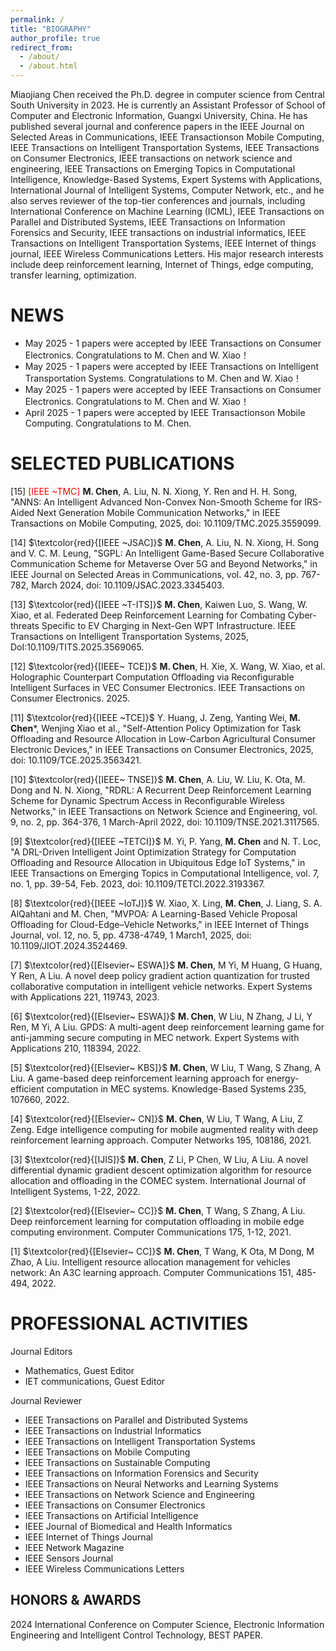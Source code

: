 ```yaml
---
permalink: /
title: "BIOGRAPHY"
author_profile: true
redirect_from: 
  - /about/
  - /about.html
---
```


Miaojiang Chen received the Ph.D. degree in computer science from Central South University in 2023. He is currently an Assistant Professor of School of Computer and Electronic Information, Guangxi University, China. He has published several journal and
conference papers in the IEEE Journal on Selected Areas in Communications, IEEE Transactionson Mobile Computing, IEEE Transactions on Intelligent Transportation Systems, IEEE Transactions on Consumer Electronics, IEEE transactions on network science and engineering, IEEE Transactions on Emerging Topics in Computational Intelligence, Knowledge-Based Systems, Expert Systems with Applications, International Journal of Intelligent Systems, Computer Network, etc., and  he also serves reviewer of the top-tier conferences and journals, including International Conference on Machine Learning (ICML), IEEE Transactions on Parallel and Distributed Systems, IEEE Transactions on Information Forensics and Security, IEEE transactions on industrial informatics, IEEE Transactions on Intelligent
Transportation Systems, IEEE Internet of things journal, IEEE Wireless Communications Letters. His major research interests include deep reinforcement learning, Internet of Things, edge computing, transfer learning,  optimization.

NEWS
======
- May 2025 - 1 papers were accepted by IEEE Transactions on Consumer Electronics. Congratulations to M. Chen and W. Xiao！
- May 2025 - 1 papers were accepted by IEEE Transactions on Intelligent Transportation Systems. Congratulations to M. Chen and W. Xiao！
- May 2025 - 1 papers were accepted by IEEE Transactions on Consumer Electronics. Congratulations to M. Chen and W. Xiao！
- April 2025 - 1 papers were accepted by IEEE Transactionson Mobile Computing. Congratulations to M. Chen.

SELECTED PUBLICATIONS
======
[15] <span style="color:red">[IEEE ~TMC]</span> __M. Chen__, A. Liu, N. N. Xiong, Y. Ren and H. H. Song, "ANNS: An Intelligent Advanced Non-Convex Non-Smooth Scheme for IRS-Aided Next Generation Mobile Communication Networks," in IEEE Transactions on Mobile Computing, 2025, doi: 10.1109/TMC.2025.3559099.

[14] $\textcolor{red}{[IEEE ~JSAC]}$ **M. Chen**, A. Liu, N. N. Xiong, H. Song and V. C. M. Leung, "SGPL: An Intelligent Game-Based Secure Collaborative Communication Scheme for Metaverse Over 5G and Beyond Networks," in IEEE Journal on Selected Areas in Communications, vol. 42, no. 3, pp. 767-782, March 2024, doi: 10.1109/JSAC.2023.3345403.

[13]  $\textcolor{red}{[IEEE ~T-ITS]}$ **M. Chen**, Kaiwen Luo, S. Wang, W. Xiao, et al. Federated Deep Reinforcement Learning for Combating Cyber-threats Specific to EV Charging in Next-Gen WPT Infrastructure. IEEE Transactions on Intelligent Transportation Systems, 2025, DoI:10.1109/TITS.2025.3569065.

[12] $\textcolor{red}{[IEEE~ TCE]}$ **M. Chen**, H. Xie, X. Wang, W. Xiao, et al. Holographic Counterpart Computation Offloading via Reconfigurable Intelligent Surfaces in VEC Consumer Electronics. IEEE Transactions on Consumer Electronics. 2025.

[11] $\textcolor{red}{[IEEE ~TCE]}$ Y. Huang, J. Zeng, Yanting Wei, **M. Chen***, Wenjing Xiao et al., "Self-Attention Policy Optimization for Task Offloading and Resource Allocation in Low-Carbon Agricultural Consumer Electronic Devices," in IEEE Transactions on Consumer Electronics, 2025, doi: 10.1109/TCE.2025.3563421.

[10] $\textcolor{red}{[IEEE~ TNSE]}$ **M. Chen**, A. Liu, W. Liu, K. Ota, M. Dong and N. N. Xiong, "RDRL: A Recurrent Deep Reinforcement Learning Scheme for Dynamic Spectrum Access in Reconfigurable Wireless Networks," in IEEE Transactions on Network Science and Engineering, vol. 9, no. 2, pp. 364-376, 1 March-April 2022, doi: 10.1109/TNSE.2021.3117565. 

[9] $\textcolor{red}{[IEEE ~TETCI]}$ M. Yi, P. Yang,  **M. Chen** and N. T. Loc, "A DRL-Driven Intelligent Joint Optimization Strategy for Computation Offloading and Resource Allocation in Ubiquitous Edge IoT Systems," in IEEE Transactions on Emerging Topics in Computational Intelligence, vol. 7, no. 1, pp. 39-54, Feb. 2023, doi: 10.1109/TETCI.2022.3193367. 

[8] $\textcolor{red}{[IEEE ~IoTJ]}$ W. Xiao, X. Ling,  **M. Chen**, J. Liang, S. A. AlQahtani and M. Chen, "MVPOA: A Learning-Based Vehicle Proposal Offloading for Cloud-Edge–Vehicle Networks," in IEEE Internet of Things Journal, vol. 12, no. 5, pp. 4738-4749, 1 March1, 2025, doi: 10.1109/JIOT.2024.3524469.

[7]  $\textcolor{red}{[Elsevier~ ESWA]}$ **M. Chen**, M Yi, M Huang, G Huang, Y Ren, A Liu. A novel deep policy gradient action quantization for trusted collaborative computation in intelligent vehicle networks. Expert Systems with Applications 221, 119743, 2023.

[6]  $\textcolor{red}{[Elsevier~ ESWA]}$ **M. Chen**, W Liu, N Zhang, J Li, Y Ren, M Yi, A Liu. GPDS: A multi-agent deep reinforcement learning game for anti-jamming secure computing in MEC network. Expert Systems with Applications 210, 118394, 2022.

[5]  $\textcolor{red}{[Elsevier~ KBS]}$ **M. Chen**, W Liu, T Wang, S Zhang, A Liu. A game-based deep reinforcement learning approach for energy-efficient computation in MEC systems. Knowledge-Based Systems 235, 107660, 2022.

[4]  $\textcolor{red}{[Elsevier~ CN]}$ **M. Chen**, W Liu, T Wang, A Liu, Z Zeng. Edge intelligence computing for mobile augmented reality with deep reinforcement learning approach. Computer Networks 195, 108186, 2021.

[3]  $\textcolor{red}{[IJIS]}$ **M. Chen**, Z Li, P Chen, W Liu, A Liu. A novel differential dynamic gradient descent optimization algorithm for resource allocation and offloading in the COMEC system. International Journal of Intelligent Systems, 1-22, 2022.

[2]  $\textcolor{red}{[Elsevier~ CC]}$ **M. Chen**, T Wang, S Zhang, A Liu. Deep reinforcement learning for computation offloading in mobile edge computing environment. Computer Communications 175, 1-12, 2021.

[1]  $\textcolor{red}{[Elsevier~ CC]}$ **M. Chen**, T Wang, K Ota, M Dong, M Zhao, A Liu. Intelligent resource allocation management for vehicles network: An A3C learning approach. Computer Communications 151, 485-494, 2022.



PROFESSIONAL ACTIVITIES
======
Journal Editors
- Mathematics, Guest Editor
- IET communications, Guest Editor

 Journal Reviewer
- IEEE Transactions on Parallel and Distributed Systems
- IEEE Transactions on Industrial Informatics
- IEEE Transactions on Intelligent Transportation Systems
- IEEE Transactions on Mobile Computing
- IEEE Transactions on Sustainable Computing
- IEEE Transactions on Information Forensics and Security
- IEEE Transactions on Neural Networks and Learning Systems
- IEEE Transactions on Network Science and Engineering
- IEEE Transactions on Consumer Electronics
- IEEE Transactions on Artificial Intelligence
- IEEE Journal of Biomedical and Health Informatics
- IEEE Internet of Things Journal
- IEEE Network Magazine
- IEEE Sensors Journal
- IEEE Wireless Communications Letters






HONORS & AWARDS
------
2024 International Conference on Computer Science, Electronic Information Engineering and Intelligent Control Technology, BEST PAPER. 
